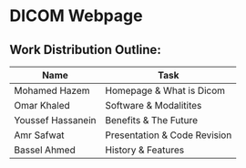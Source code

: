 # DICOM Webpage
## Work Distribution Outline:

| Name              | Task                         |
| --------          | -------                      |
| Mohamed Hazem     | Homepage & What is Dicom     |
| Omar Khaled       | Software & Modalitites       |
| Youssef Hassanein | Benefits & The Future        |
| Amr Safwat        | Presentation & Code Revision |
| Bassel Ahmed      | History  & Features          |